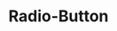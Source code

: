 ---
tags: 
    - lyne_en
    - lyne_components_en
    - page
key: radio-button-folder-lyne_en
title: Radio-Button
parent: components-lyne_en
keywords: radiobutton, radio, radio-button, radio-button-group, group
order: 320
permalink: false
---